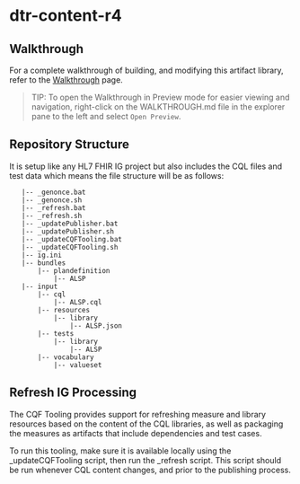 # dtr-content-r4


## Walkthrough

For a complete walkthrough of building, and modifying this artifact library, refer to the [Walkthrough](WALKTHROUGH.md) page.

> TIP: To open the Walkthrough in Preview mode for easier viewing and navigation, right-click on the WALKTHROUGH.md file in the explorer pane to the left and select `Open Preview`.

## Repository Structure
It is setup like any HL7 FHIR IG project but also includes the CQL files and test data which means the file structure will be as follows:

```
   |-- _genonce.bat
   |-- _genonce.sh
   |-- _refresh.bat
   |-- _refresh.sh
   |-- _updatePublisher.bat
   |-- _updatePublisher.sh
   |-- _updateCQFTooling.bat
   |-- _updateCQFTooling.sh
   |-- ig.ini
   |-- bundles
       |-- plandefinition
           |-- ALSP
   |-- input
       |-- cql
           |-- ALSP.cql
       |-- resources
           |-- library
               |-- ALSP.json
       |-- tests
           |-- library
               |-- ALSP
       |-- vocabulary
           |-- valueset
```

## Refresh IG Processing

The CQF Tooling provides support for refreshing measure and library resources based on
the content of the CQL libraries, as well as packaging the measures as artifacts that
include dependencies and test cases.

To run this tooling, make sure it is available locally using the _updateCQFTooling script,
then run the _refresh script. This script should be run whenever CQL content changes,
and prior to the publishing process.
